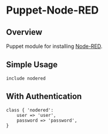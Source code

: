 # Puppet-Node-RED

## Overview

Puppet module for installing [Node-RED](http://nodered.org/).


## Simple Usage

```puppet
include nodered
```

## With Authentication

```puppet
class { 'nodered':
    user => 'user',
    password => 'password',
}
```
